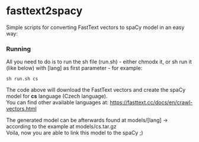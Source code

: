 # fasttext2spacy
Simple scripts for converting FastText vectors to spaCy model in an easy way:

### Running
All you need to do is to run the sh file (run.sh) - either chmodx it, or sh run it (like below) with [lang] as first parameter - for example: 
```
sh run.sh cs
```
The code above will download the FastText vectors and create the spaCy model for **cs** language (Czech language). \
You can find other available languages at: https://fasttext.cc/docs/en/crawl-vectors.html

The generated model can be afterwards found at models/[lang] -> according to the example at models/cs.tar.gz\
Voila, now you are able to link this model to the spaCy ;)
